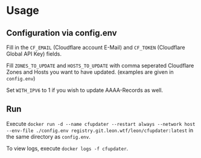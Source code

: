 # Usage

## Configuration via config.env
Fill in the `CF_EMAIL` (Cloudflare account E-Mail) and `CF_TOKEN` (Cloudflare Global API Key) fields.

Fill `ZONES_TO_UPDATE` and `HOSTS_TO_UPDATE` with comma seperated Cloudflare Zones and Hosts you want to have updated. (examples are given in `config.env`)

Set `WITH_IPV6` to 1 if you wish to update AAAA-Records as well.

## Run
Execute `docker run -d --name cfupdater --restart always --network host --env-file ./config.env registry.git.leon.wtf/leon/cfupdater:latest` in the same directory as `config.env`.

To view logs, execute `docker logs -f cfupdater`.
